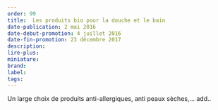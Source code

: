 ```yaml
---
order: 99
title:  Les produits bio pour la douche et le bain
date-publication: 2 mai 2016
date-debut-promotion: 4 juillet 2016
date-fin-promotion: 23 décembre 2017
description: 
lire-plus:
miniature: 
brand:
label: 
tags:
---
```

<!--fin-excerpt-->
<!-- *********************************** -->
<!-- **** début contenu détaillé **** -->

Un large choix de produits anti-allergiques, anti peaux sèches,...
add..

<!-- **** fin contenu détaillé **** -->
<!-- ********************************* -->